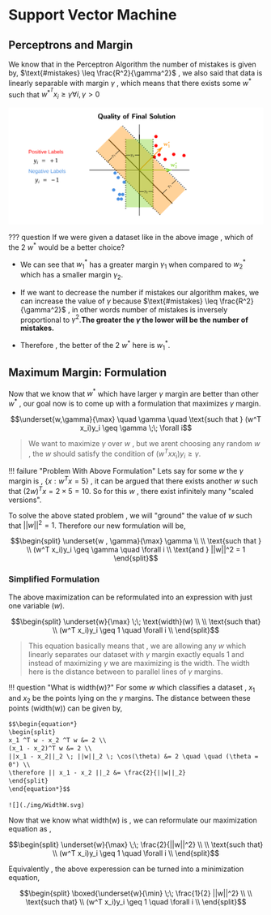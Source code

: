 # Support Vector Machine
## Perceptrons and Margin
We know that in the Perceptron Algorithm the number of mistakes is given by,
$\text{#mistakes} \leq \frac{R^2}{\gamma^2}$ , we also said that data is linearly 
separable with margin $\gamma$ , which means that there exists some $w^*$ such that 
$w^{*^T} x_i \geq \gamma \forall i , \gamma>0$ 

![](./img/QualityFinalSolution.svg)

??? question 
    If we were given a dataset like in the above image , which of the 2 $w^*$ would be 
    a better choice?

- We can see that $w_1^*$ has a greater margin $\gamma_1$ when compared to $w_2^*$ which 
has a smaller margin $\gamma_2$.

- If we want to decrease the number if mistakes our algorithm makes, we can increase 
the value of $\gamma$ because $\text{#mistakes} \leq \frac{R^2}{\gamma^2}$ , in other
words number of mistakes is inversely proportional to $\gamma^2$.**The greater the $\gamma$
the lower will be the number of mistakes.**

- Therefore , the better of the 2 $w^*$ here is $w_1^*$.

## Maximum Margin: Formulation
Now that we know that $w^*$ which have larger $\gamma$ margin are better than other
$w^*$ , our goal now is to come up with a formulation that maximizes $\gamma$ margin.

$$\underset{w,\gamma}{\max} \quad \gamma \quad
\text{such that } (w^T x_i)y_i \geq \gamma \;\; \forall i$$

> We want to maximize $\gamma$ over $w$ , but we arent choosing any random $w$ ,
the $w$ should satisfy the condition of $(w^Tx x_i)y_i \geq \gamma$.

!!! failure "Problem With Above Formulation"
    Lets say for some $w$ the $\gamma$ margin is , $\{ x:w^T x = 5 \}$ , it can 
    be argued that there exists another $w$ such that $(2 w)^T x = 2 \times 5 = 10$.
    So for this $w$ , there exist infinitely many "scaled versions".

To solve the above stated problem , we will "ground" the value of $w$ such that 
$||w||^2 = 1$. Therefore our new formulation will be,

$$\begin{split}
\underset{w , \gamma}{\max} \gamma \\ 
\\
\text{such that } \\
(w^T x_i)y_i \geq \gamma \quad \forall i \\
\text{and } ||w||^2 = 1
\end{split}$$

### Simplified Formulation
The above maximization can be reformulated into an expression with just 
one variable ($w$). 

$$\begin{split}
\underset{w}{\max} \;\; \text{width}(w) \\
\\
\text{such that} \\
(w^T x_i)y_i \geq 1 \quad \forall i \\
\end{split}$$

> This equation basically means that , we are allowing any $w$ which linearly 
separates our dataset with $\gamma$ margin exactly equals 1 and instead of 
maximizing $\gamma$ we are maximizing is the width. The width here is 
the distance between to parallel lines of $\gamma$ margins.

!!! question "What is width(w)?"
    For some $w$ which classifies a dataset , $x_1$ and $x_2$ be the points lying on 
    the $\gamma$ margins. The distance between these points (width(w)) can be given by,

    $$\begin{equation*}
    \begin{split}
    x_1 ^T w - x_2 ^T w &= 2 \\
    (x_1 - x_2)^T w &= 2 \\ 
    ||x_1 - x_2||_2 \; ||w||_2 \; \cos(\theta) &= 2 \quad \quad (\theta =  0°) \\ 
    \therefore || x_1 - x_2 ||_2 &= \frac{2}{||w||_2}
    \end{split}
    \end{equation*}$$

    ![](./img/WidthW.svg)

Now that we know what width(w) is , we can reformulate our maximization equation as ,

$$\begin{split}
\underset{w}{\max} \;\; \frac{2}{||w||^2} \\
\\
\text{such that} \\
(w^T x_i)y_i \geq 1 \quad \forall i \\
\end{split}$$

Equivalently , the above experession can be turned into a minimization equation,

$$\begin{split}
\boxed{\underset{w}{\min} \;\; \frac{1}{2} ||w||^2} \\
\\
\text{such that} \\
(w^T x_i)y_i \geq 1 \quad \forall i \\
\end{split}$$
